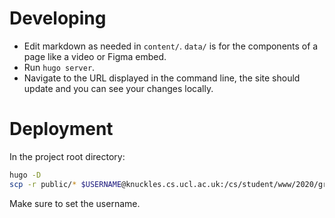 # Developing

- Edit markdown as needed in `content/`. `data/` is for
the components of a page like a video or Figma embed.
- Run `hugo server`.
- Navigate to the URL displayed in the command line, the site
should update and you can see your changes locally.

# Deployment

In the project root directory:
``` sh
hugo -D
scp -r public/* $USERNAME@knuckles.cs.ucl.ac.uk:/cs/student/www/2020/group26
```
Make sure to set the username.
